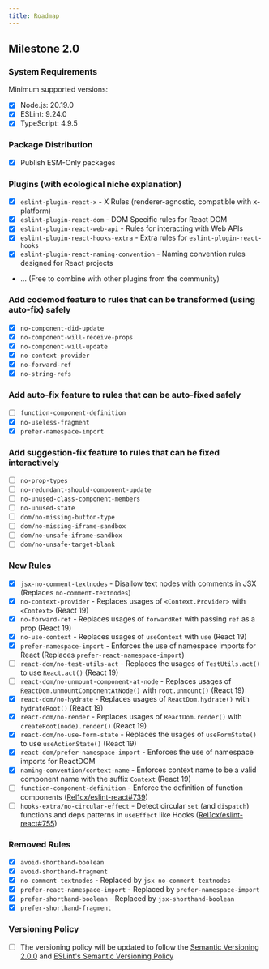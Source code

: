 ```yaml
---
title: Roadmap
---
```


## Milestone 2.0

### System Requirements

Minimum supported versions:

- [x] Node.js: 20.19.0
- [x] ESLint: 9.24.0
- [x] TypeScript: 4.9.5

### Package Distribution

- [x] Publish ESM-Only packages

### Plugins (with ecological niche explanation)

- [x] `eslint-plugin-react-x` - X Rules (renderer-agnostic, compatible with x-platform)
- [x] `eslint-plugin-react-dom` - DOM Specific rules for React DOM
- [x] `eslint-plugin-react-web-api` - Rules for interacting with Web APIs
- [x] `eslint-plugin-react-hooks-extra` - Extra rules for `eslint-plugin-react-hooks`
- [x] `eslint-plugin-react-naming-convention` - Naming convention rules designed for React projects
- ... (Free to combine with other plugins from the community)

### Add codemod feature to rules that can be transformed (using auto-fix) safely

- [x] `no-component-did-update`
- [x] `no-component-will-receive-props`
- [x] `no-component-will-update`
- [x] `no-context-provider`
- [x] `no-forward-ref`
- [x] `no-string-refs`

### Add auto-fix feature to rules that can be auto-fixed safely

- [ ] `function-component-definition`
- [x] `no-useless-fragment`
- [x] `prefer-namespace-import`

### Add suggestion-fix feature to rules that can be fixed interactively

- [ ] `no-prop-types`
- [ ] `no-redundant-should-component-update`
- [ ] `no-unused-class-component-members`
- [ ] `no-unused-state`
- [ ] `dom/no-missing-button-type`
- [ ] `dom/no-missing-iframe-sandbox`
- [ ] `dom/no-unsafe-iframe-sandbox`
- [ ] `dom/no-unsafe-target-blank`

### New Rules

- [x] `jsx-no-comment-textnodes` - Disallow text nodes with comments in JSX (Replaces `no-comment-textnodes`)
- [x] `no-context-provider` - Replaces usages of `<Context.Provider>` with `<Context>` (React 19)
- [x] `no-forward-ref` - Replaces usages of `forwardRef` with passing `ref` as a prop (React 19)
- [x] `no-use-context` - Replaces usages of `useContext` with `use` (React 19)
- [x] `prefer-namespace-import` - Enforces the use of namespace imports for React (Replaces `prefer-react-namespace-import`)
- [ ] `react-dom/no-test-utils-act` - Replaces the usages of `TestUtils.act()` to use `React.act()` (React 19)
- [ ] `react-dom/no-unmount-component-at-node` - Replaces usages of `ReactDom.unmountComponentAtNode()` with `root.unmount()` (React 19)
- [x] `react-dom/no-hydrate` - Replaces usages of `ReactDom.hydrate()` with `hydrateRoot()` (React 19)
- [x] `react-dom/no-render` - Replaces usages of `ReactDom.render()` with `createRoot(node).render()` (React 19)
- [x] `react-dom/no-use-form-state` - Replaces the usages of `useFormState()` to use `useActionState()` (React 19)
- [x] `react-dom/prefer-namespace-import` - Enforces the use of namespace imports for ReactDOM
- [x] `naming-convention/context-name` - Enforces context name to be a valid component name with the suffix `Context` (React 19)
- [ ] `function-component-definition` - Enforce the definition of function components ([Rel1cx/eslint-react#739](https://github.com/Rel1cx/eslint-react/issues/739))
- [ ] `hooks-extra/no-circular-effect` - Detect circular `set` (and `dispatch`) functions and deps patterns in `useEffect` like Hooks ([Rel1cx/eslint-react#755](https://github.com/Rel1cx/eslint-react/issues/755))

### Removed Rules

- [x] `avoid-shorthand-boolean`
- [x] `avoid-shorthand-fragment`
- [x] `no-comment-textnodes` - Replaced by `jsx-no-comment-textnodes`
- [x] `prefer-react-namespace-import` - Replaced by `prefer-namespace-import`
- [x] `prefer-shorthand-boolean` - Replaced by `jsx-shorthand-boolean`
- [x] `prefer-shorthand-fragment`

### Versioning Policy

- [ ] The versioning policy will be updated to follow the [Semantic Versioning 2.0.0](https://semver.org) and [ESLint's Semantic Versioning Policy](https://github.com/eslint/eslint#semantic-versioning-policy)
